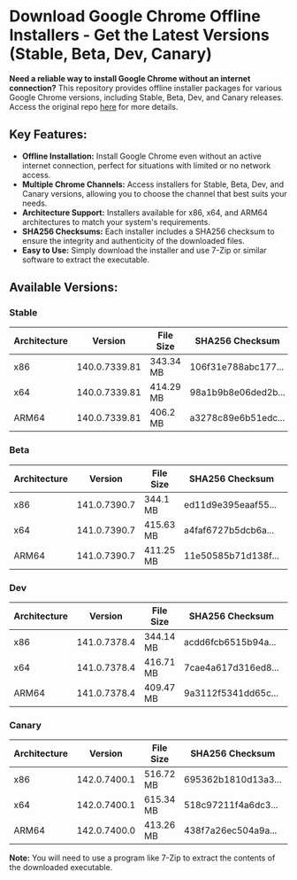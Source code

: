 # Download Google Chrome Offline Installers - Get the Latest Versions (Stable, Beta, Dev, Canary)

**Need a reliable way to install Google Chrome without an internet connection?** This repository provides offline installer packages for various Google Chrome versions, including Stable, Beta, Dev, and Canary releases.  Access the original repo [here](https://github.com/Bush2021/chrome_installer) for more details.

## Key Features:

*   **Offline Installation:**  Install Google Chrome even without an active internet connection, perfect for situations with limited or no network access.
*   **Multiple Chrome Channels:** Access installers for Stable, Beta, Dev, and Canary versions, allowing you to choose the channel that best suits your needs.
*   **Architecture Support:**  Installers available for x86, x64, and ARM64 architectures to match your system's requirements.
*   **SHA256 Checksums:** Each installer includes a SHA256 checksum to ensure the integrity and authenticity of the downloaded files.
*   **Easy to Use:** Simply download the installer and use 7-Zip or similar software to extract the executable.

## Available Versions:

### Stable

| Architecture | Version | File Size | SHA256 Checksum | Download |
|--------------|---------|-----------|-----------------|----------|
| x86          | 140.0.7339.81 | 343.34 MB | 106f31e788abc177... | [Download](https://dl.google.com/release2/chrome/ovtuovokxd2fbblwgkcwvny6ou_140.0.7339.81/140.0.7339.81_chrome_installer_uncompressed.exe) |
| x64          | 140.0.7339.81 | 414.29 MB | 98a1b9b8e06ded2b... | [Download](https://dl.google.com/release2/chrome/b4jrr7maedey73iceo5bh4ysju_140.0.7339.81/140.0.7339.81_chrome_installer_uncompressed.exe) |
| ARM64        | 140.0.7339.81 | 406.2 MB  | a3278c89e6b51edc... | [Download](https://dl.google.com/release2/chrome/adl2fawf76qluimmc4bumhflgaqa_140.0.7339.81/140.0.7339.81_chrome_installer_uncompressed.exe) |

### Beta

| Architecture | Version       | File Size | SHA256 Checksum | Download |
|--------------|---------------|-----------|-----------------|----------|
| x86          | 141.0.7390.7  | 344.1 MB  | ed11d9e395eaaf55... | [Download](https://dl.google.com/release2/chrome/lpcmcx6kwsim3u7ivpw2u6g34u_141.0.7390.7/141.0.7390.7_chrome_installer_uncompressed.exe) |
| x64          | 141.0.7390.7  | 415.63 MB | a4faf6727b5dcb6a... | [Download](https://dl.google.com/release2/chrome/adjgiurzyrch2h3dobpzvydt3dya_141.0.7390.7/141.0.7390.7_chrome_installer_uncompressed.exe) |
| ARM64        | 141.0.7390.7  | 411.25 MB | 11e50585b71d138f... | [Download](https://dl.google.com/release2/chrome/addna32bmo4p2sgleyecltxritka_141.0.7390.7/141.0.7390.7_chrome_installer_uncompressed.exe) |

### Dev

| Architecture | Version       | File Size | SHA256 Checksum | Download |
|--------------|---------------|-----------|-----------------|----------|
| x86          | 141.0.7378.4  | 344.14 MB | acdd6fcb6515b94a... | [Download](https://dl.google.com/release2/chrome/lqr3hbgtzy4ibgyy5f2crqnroe_141.0.7378.4/141.0.7378.4_chrome_installer_uncompressed.exe) |
| x64          | 141.0.7378.4  | 416.71 MB | 7cae4a617d316ed8... | [Download](https://dl.google.com/release2/chrome/ccneb777lbesnuvoyxibq43d6q_141.0.7378.4/141.0.7378.4_chrome_installer_uncompressed.exe) |
| ARM64        | 141.0.7378.4  | 409.47 MB | 9a3112f5341dd65c... | [Download](https://dl.google.com/release2/chrome/achydx7cfitbqsnycrrw2g5z2m5q_141.0.7378.4/141.0.7378.4_chrome_installer_uncompressed.exe) |

### Canary

| Architecture | Version       | File Size | SHA256 Checksum | Download |
|--------------|---------------|-----------|-----------------|----------|
| x86          | 142.0.7400.1  | 516.72 MB | 695362b1810d13a3... | [Download](https://dl.google.com/release2/chrome/adxybeyc6ykjllk7ltfiphz64nvq_142.0.7400.1/142.0.7400.1_chrome_installer_uncompressed.exe) |
| x64          | 142.0.7400.1  | 615.34 MB | 518c97211f4a6dc3... | [Download](https://dl.google.com/release2/chrome/adqlsrg6yx4kllqpnpdpncfdukva_142.0.7400.1/142.0.7400.1_chrome_installer_uncompressed.exe) |
| ARM64        | 142.0.7400.0  | 413.26 MB | 438f7a26ec504a9a... | [Download](https://dl.google.com/release2/chrome/lgku3y3cfu7abodpcexvslnoy4_142.0.7400.0/142.0.7400.0_chrome_installer_uncompressed.exe) |

**Note:** You will need to use a program like 7-Zip to extract the contents of the downloaded executable.